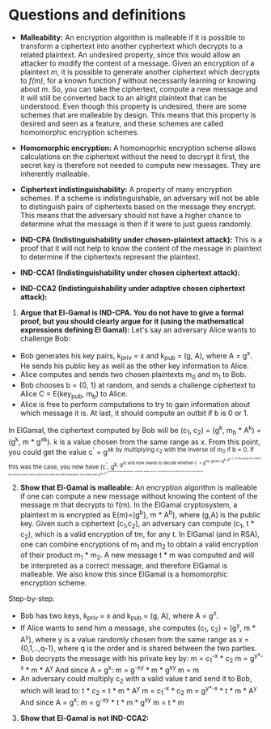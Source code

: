 # Questions and definitions

- **Malleability:** An encryption algorithm is malleable if it is possible to transform a ciphertext into another cyphertext which decrypts to a related plaintext. An undesired property, since this would allow an attacker to modify the content of a message. Given an encryption of a plaintext *m*, it is possible to generate another ciphertext which decrypts to *f(m)*, for a known function *f* without necessarily learning or knowing about *m*. So, you can take the ciphertext, compute a new message and it will still be converted back to an alright plaintext that can be understood. Even though this property is undesired, there are some schemes that are malleable by design. This means that this property is desired and seen as a feature, and these schemes are called homomorphic encryption schemes. 

- **Homomorphic encryption:** A homomoprhic encryption scheme allows calculations on the ciphertext without the need to decrypt it first, the secret key is therefore not needed to compute new messages. They are inherently malleable. 

- **Ciphertext indistinguishability:** A property of many encryption schemes. If a scheme is indistinguishable, an adversary will not be able to distinguish pairs of ciphertexts based on the message they encrypt. This means that the adversary should not have a higher chance to determine what the message is then if it were to just guess randomly. 

- **IND-CPA (Indistinguishability under chosen-plaintext attack):** This is a proof that it will not help to know the content of the message in plaintext to determine if the ciphertexts represent the plaintext. 

- **IND-CCA1 (Indistinguishability under chosen ciphertext attack):** 

- **IND-CCA2 (Indistinguishability under adaptive chosen ciphertext attack):** 


1. **Argue that El-Gamal is IND-CPA. You do not have to give a formal proof, but you should clearly argue for it (using the mathematical expressions defining El Gamal):** 
Let's say an adversary Alice wants to challenge Bob: 
- Bob generates his key pairs, k<sub>priv</sub> = x and k<sub>pub</sub> = (g, A), where A = g<sup>x</sup>. He sends his public key as well as the other key information to Alice. 
- Alice computes and sends two chosen plaintexts m<sub>0</sub> and m<sub>1</sub> to Bob. 
- Bob chooses b = {0, 1} at random, and sends a challenge ciphertext to Alice C = E(key<sub>pub</sub>, m<sub>b</sub>) to Alice.
- Alice is free to perform computations to try to gain information about which message it is. At last, it should compute an outbit if b is 0 or 1. 

In ElGamal, the ciphertext computed by Bob will be (c<sub>1</sub>, c<sub>2</sub>) = (g<sup>k</sup>, m<sub>b</sub> * A<sup>k</sup>) = (g<sup>k</sup>, m * g<sup>xk</sup>). k is a value chosen from the same range as x. From this point, you could get the value c<sup>'</sup> =  g<sup>xk</sub> by multiplying c<sub>2</sub> with the inverse of m<sub>0</sub> if b = 0. If this was the case, you now have (c<sup>'</sup>, g<sup>k</sub>, g<sup>x</sub>) and now needs to decide whether c<sup>'</sup> = g<sup>xk</sub>, given (g<sup>k</sub>, g<sup>x</sub>, c<sup>'</sup>). If the group G in which the values x and k was chosen from holds the DDH assumption, this means that (g<sup>ab</sub>, g<sup>a</sub>, g<sup>b</sub>) are computationally indistinguishable. And therefore, ElGamal is IND-CPA, since there are no way of knowing if Alice chose the correct value on b. 


2. **Show that El-Gamal is malleable:** An encryption algorithm is malleable if one can compute a new message without knowing the content of the message m that decrypts to f(m). In the ElGamal cryptosystem, a plaintext m is encrypted as E(m)=(g<sup>b</sup>}, m * A<sup>b</sup>), where (g,A) is the public key. Given such a ciphertext (c<sub>1</sub>,c<sub>2</sub>), an adversary can compute (c<sub>1</sub>, t * c<sub>2</sub>), which is a valid encryption of tm, for any t. In ElGamal (and in RSA), one can combine encryptions of m<sub>1</sub> and m<sub>2</sub> to obtain a valid encryption of their product m<sub>1</sub> * m<sub>2</sub>. A new message t * m was computed and will be interpreted as a correct message, and therefore ElGamal is malleable. We also know this since ElGamal is a homomorphic encryption scheme. 

Step-by-step:
 - Bob has two keys, k<sub>priv</sub> = x and k<sub>pub</sub> = (g, A), where A = g<sup>x</sup>.
 - If Alice wants to send him a message, she computes (c<sub>1</sub>, c<sub>2</sub>) = (g<sup>y</sup>, m * A<sup>y</sup>), where y is a value randomly chosen from the same range as x = {0,1,..,q-1}, where q is the order and is shared between the two parties.
 - Bob decrypts the message with his private key by:
 m = c<sub>1</sub><sup>-x</sup> * c<sub>2</sub>
 m = g<sup>y*-x</sup> * m * A<sup>y</sup>
 And since A = g<sup>x</sup>:
 m = g<sup>-xy</sup> * m * g<sup>xy</sup>
 m = m
 - An adversary could multiply c<sub>2</sub> with a valid value t and send it to Bob, which will lead to:
 t * c<sub>2</sub> = t * m * A<sup>y</sup>
 m = c<sub>1</sub><sup>-x</sup> * c<sub>2</sub>
 m = g<sup>y*-x</sup> * t * m * A<sup>y</sup>
 And since A = g<sup>x</sup>:
 m = g<sup>-xy</sup> * t * m * g<sup>xy</sup>
 m = t * m

3. **Show that El-Gamal is not IND-CCA2:** 